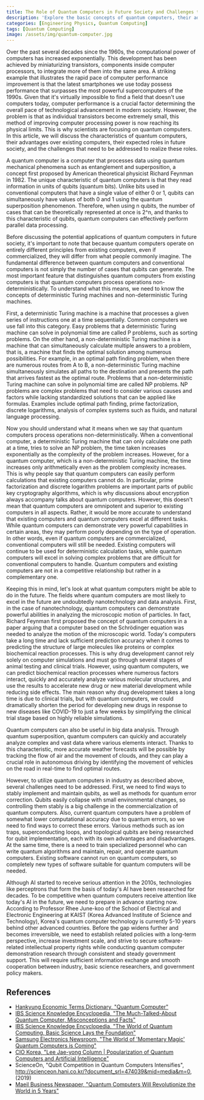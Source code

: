 ```yaml
---
title: The Role of Quantum Computers in Future Society and Challenges to Overcome
description: 'Explore the basic concepts of quantum computers, their advantages over classical computers, and their expected roles in the future. This essay, written by the author as a high school student, also considers the necessity for Korea to prepare in advance for the quantum computing era.'
categories: [Engineering Physics, Quantum Computing]
tags: [Quantum Computing]
image: /assets/img/quantum-computer.jpg
---
```

Over the past several decades since the 1960s, the computational power of computers has increased exponentially. This development has been achieved by miniaturizing transistors, components inside computer processors, to integrate more of them into the same area. A striking example that illustrates the rapid pace of computer performance improvement is that the latest smartphones we use today possess performance that surpasses the most powerful supercomputers of the 1990s. Given that it's virtually impossible to find a field that doesn't use computers today, computer performance is a crucial factor determining the overall pace of technological advancement in modern society. However, the problem is that as individual transistors become extremely small, this method of improving computer processing power is now reaching its physical limits. This is why scientists are focusing on quantum computers. In this article, we will discuss the characteristics of quantum computers, their advantages over existing computers, their expected roles in future society, and the challenges that need to be addressed to realize these roles.

A quantum computer is a computer that processes data using quantum mechanical phenomena such as entanglement and superposition, a concept first proposed by American theoretical physicist Richard Feynman in 1982. 
The unique characteristic of quantum computers is that they read information in units of qubits (quantum bits). Unlike bits used in conventional computers that have a single value of either 0 or 1, qubits can simultaneously have values of both 0 and 1 using the quantum superposition phenomenon. Therefore, when using n qubits, the number of cases that can be theoretically represented at once is 2^n, and thanks to this characteristic of qubits, quantum computers can effectively perform parallel data processing.

Before discussing the potential applications of quantum computers in future society, it's important to note that because quantum computers operate on entirely different principles from existing computers, even if commercialized, they will differ from what people commonly imagine. The fundamental difference between quantum computers and conventional computers is not simply the number of cases that qubits can generate. The most important feature that distinguishes quantum computers from existing computers is that quantum computers process operations non-deterministically. To understand what this means, we need to know the concepts of deterministic Turing machines and non-deterministic Turing machines.

First, a deterministic Turing machine is a machine that processes a given series of instructions one at a time sequentially. Common computers we use fall into this category. Easy problems that a deterministic Turing machine can solve in polynomial time are called P problems, such as sorting problems.
On the other hand, a non-deterministic Turing machine is a machine that can simultaneously calculate multiple answers to a problem, that is, a machine that finds the optimal solution among numerous possibilities. For example, in an optimal path finding problem, when there are numerous routes from A to B, a non-deterministic Turing machine simultaneously simulates all paths to the destination and presents the path that arrives fastest as the optimal route. Problems that a non-deterministic Turing machine can solve in polynomial time are called NP problems.
NP problems are complex problems that need to consider various causes and factors while lacking standardized solutions that can be applied like formulas. Examples include optimal path finding, prime factorization, discrete logarithms, analysis of complex systems such as fluids, and natural language processing.

Now you should understand what it means when we say that quantum computers process operations non-deterministically. When a conventional computer, a deterministic Turing machine that can only calculate one path at a time, tries to solve an NP problem, the time taken increases exponentially as the complexity of the problem increases. However, for a quantum computer, which is a non-deterministic Turing machine, the time increases only arithmetically even as the problem complexity increases. This is why people say that quantum computers can easily perform calculations that existing computers cannot do. In particular, prime factorization and discrete logarithm problems are important parts of public key cryptography algorithms, which is why discussions about encryption always accompany talks about quantum computers.
However, this doesn't mean that quantum computers are omnipotent and superior to existing computers in all aspects. Rather, it would be more accurate to understand that existing computers and quantum computers excel at different tasks. While quantum computers can demonstrate very powerful capabilities in certain areas, they may perform poorly depending on the type of operation. In other words, even if quantum computers are commercialized, conventional computers will still be needed.
Existing computers will continue to be used for deterministic calculation tasks, while quantum computers will excel in solving complex problems that are difficult for conventional computers to handle. Quantum computers and existing computers are not in a competitive relationship but rather in a complementary one.

Keeping this in mind, let's look at what quantum computers might be able to do in the future. The fields where quantum computers are most likely to excel in the future are undoubtedly nanotechnology and data analysis. First, in the case of nanotechnology, quantum computers can demonstrate powerful abilities in analyzing the microscopic motion of particles. In fact, Richard Feynman first proposed the concept of quantum computers in a paper arguing that a computer based on the Schrödinger equation was needed to analyze the motion of the microscopic world.
Today's computers take a long time and lack sufficient prediction accuracy when it comes to predicting the structure of large molecules like proteins or complex biochemical reaction processes. This is why drug development cannot rely solely on computer simulations and must go through several stages of animal testing and clinical trials. However, using quantum computers, we can predict biochemical reaction processes where numerous factors interact, quickly and accurately analyze various molecular structures, and use the results to accelerate new drug or new material development while reducing side effects. The main reason why drug development takes a long time is due to clinical trials, but with quantum computers, we could dramatically shorten the period for developing new drugs in response to new diseases like COVID-19 to just a few weeks by simplifying the clinical trial stage based on highly reliable simulations.

Quantum computers can also be useful in big data analysis. Through quantum superposition, quantum computers can quickly and accurately analyze complex and vast data where various elements interact. Thanks to this characteristic, more accurate weather forecasts will be possible by tracking the flow of air and the movement of clouds, and they can play a crucial role in autonomous driving by identifying the movement of vehicles on the road in real-time to find optimal routes.

However, to utilize quantum computers in industry as described above, several challenges need to be addressed. First, we need to find ways to stably implement and maintain qubits, as well as methods for quantum error correction. Qubits easily collapse with small environmental changes, so controlling them stably is a big challenge in the commercialization of quantum computers. Also, current quantum computers have a problem of somewhat lower computational accuracy due to quantum errors, so we need to find ways to correct these errors. Various methods such as ion traps, superconducting loops, and topological qubits are being researched for qubit implementation, each with its own advantages and disadvantages.
At the same time, there is a need to train specialized personnel who can write quantum algorithms and maintain, repair, and operate quantum computers. Existing software cannot run on quantum computers, so completely new types of software suitable for quantum computers will be needed.

Although AI started to receive serious attention in the 2010s, technologies like perceptrons that form the basis of today's AI have been researched for decades. To be competitive when quantum computers receive attention like today's AI in the future, we need to prepare in advance starting now.
According to Professor Rhee June-koo of the School of Electrical and Electronic Engineering at KAIST (Korea Advanced Institute of Science and Technology), Korea's quantum computer technology is currently 5-10 years behind other advanced countries. Before the gap widens further and becomes irreversible, we need to establish related policies with a long-term perspective, increase investment scale, and strive to secure software-related intellectual property rights while conducting quantum computer demonstration research through consistent and steady government support. This will require sufficient information exchange and smooth cooperation between industry, basic science researchers, and government policy makers.

## References
- [Hankyung Economic Terms Dictionary, "Quantum Computer"](https://dic.hankyung.com/economy/view/?seq=11787)
- [IBS Science Knowledge Encyclopedia, "The Much-Talked-About Quantum Computer, Misconceptions and Facts"](https://www.ibs.re.kr/cop/bbs/BBSMSTR_000000000901/selectBoardArticle.do?nttId=14100)
- [IBS Science Knowledge Encyclopedia, "The World of Quantum Computing, Basic Science Lays the Foundation"](https://www.ibs.re.kr/cop/bbs/BBSMSTR_000000000901/selectBoardArticle.do?nttId=14274)
- [Samsung Electronics Newsroom, "The World of 'Momentary Magic' Quantum Computers is Coming"](https://news.samsung.com/kr/찰나의-마법-양자컴퓨터-세계가-온다)
- [CIO Korea, "Lee Jae-yong Column \| Popularization of Quantum Computers and Artificial Intelligence"](https://www.ciokorea.com/news/38257)
- ScienceOn, "Qubit Competition in Quantum Computers Intensifies", http://scienceon.hani.co.kr/?document_srl=474039&mid=media&m=0, (2019)
- [Maeil Business Newspaper, "Quantum Computers Will Revolutionize the World in 5 Years"](https://www.mk.co.kr/news/business/view/2018/08/515351/)

